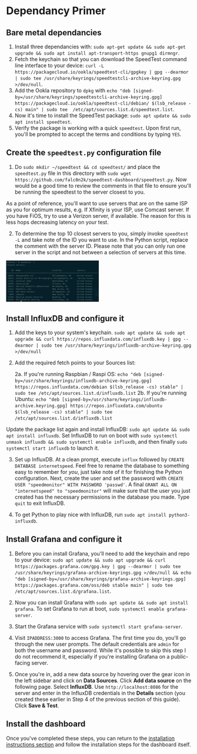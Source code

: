 # Dependancy Primer

## Bare metal dependancies

1. Install three dependancies with: `sudo apt-get update && sudo apt-get upgrade && sudo apt install apt-transport-https gnupg1 dirmngr`.
2. Fetch the keychain so that you can download the SpeedTest command line interface to your device: `curl -L https://packagecloud.io/ookla/speedtest-cli/gpgkey | gpg --dearmor | sudo tee /usr/share/keyrings/speedtestcli-archive-keyring.gpg >/dev/null`.
3. Add the Ookla repository to `dpkg` with `echo "deb [signed-by=/usr/share/keyrings/speedtestcli-archive-keyring.gpg] https://packagecloud.io/ookla/speedtest-cli/debian/ $(lsb_release -cs) main" | sudo tee  /etc/apt/sources.list.d/speedtest.list`.
4. Now it's time to install the SpeedTest package: `sudo apt update && sudo apt install speedtest`.
5. Verify the package is working with a quick `speedtest`. Upon first run, you'll be prompted to accept the terms and conditions by typing `YES`.

## Create the `speedtest.py` configuration file

1. Do `sudo mkdir ~/speedtest && cd speedtest/` and place the `speedtest.py` file in this directory with `sudo wget https://github.com/falc0n2k/speedtest-dashboard/speedtest.py`. Now would be a good time to review the comments in that file to ensure you'll be running the speedtest to the server closest to you. 

As a point of reference, you'll want to use servers that are on the same ISP as you for optimum results, e.g. If Xfinity is your ISP, use Comcast server. If you have FiOS, try to use a Verizon server, if available. The reason for this is less hops decreasing latency on your test.

2. To determine the top 10 closest servers to you, simply invoke `speedtest -L` and take note of the ID you want to use. In the Python script, replace the comment with the server ID. Please note that you can only run one server in the script and not between a selection of servers at this time.

<img src="/images/speedtest-L.png" width="50%" height="50%">

## Install InfluxDB and configure it

1. Add the keys to your system's keychain. `sudo apt update && sudo apt upgrade && curl https://repos.influxdata.com/influxdb.key | gpg --dearmor | sudo tee /usr/share/keyrings/influxdb-archive-keyring.gpg >/dev/null`

2. Add the required fetch points to your Sources list:

    2a. If you're running Raspbian / Raspi OS: `echo "deb [signed-by=/usr/share/keyrings/influxdb-archive-keyring.gpg] https://repos.influxdata.com/debian $(lsb_release -cs) stable" | sudo tee /etc/apt/sources.list.d/influxdb.list`
    2b. If you're running Ubuntu: `echo "deb [signed-by=/usr/share/keyrings/influxdb-archive.keyring.gpg] https://repos.influxdata.com/ubuntu $(lsb_release -cs) stable" | sudo tee /etc/apt/sources.list.d/influxdb.list`

Update the package list again and install InfluxDB: `sudo apt update && sudo apt install influxdb`. Set InfluxDB to run on boot with `sudo systemctl unmask influxdb && sudo systemctl enable influxdb`, and then finally `sudo systemctl start influxdb` to launch it.

3. Set up InfluxDB. At a clean prompt, execute `influx` followed by `CREATE DATABASE internetspeed`. Feel free to rename the database to something easy to remember for *you*, just take note of it for finishing the Python configuration. Next, create the user and set the password with `CREATE USER "speedmonitor" WITH PASSWORD 'passwd'`. A final `GRANT ALL ON "internetspeed" to "speedmonitor"` will make sure that the user you just created has the necessary permissions in the database you made. Type `quit` to exit InfluxDB.

4. To get Python to play nice with InfluxDB, run `sudo apt install python3-influxdb`.

## Install Grafana and configure it

1. Before you can install Grafana, you'll need to add the keychain and repo to your device: `sudo apt update && sudo apt upgrade && curl https://packages.grafana.com/gpg.key | gpg --dearmor | sudo tee /usr/share/keyrings/grafana-archive-keyrings.gpg >/dev/null && echo "deb [signed-by=/usr/share/keyrings/grafana-archive-keyrings.gpg] https://packages.grafana.com/oss/deb stable main" | sudo tee /etc/apt/sources.list.d/grafana.list`.

2. Now you can install Grafana with `sudo apt update && sudo apt install grafana`. To set Grafana to run at boot, `sudo systemctl enable grafana-server`.

3. Start the Grafana service with `sudo systemctl start grafana-server`. 

4. Visit `IPADDRESS:3000` to access Grafana. The first time you do, you'll go through the new user prompts. The default credentials are `admin` for both the username and password. While it's possible to skip this step I do not recommend it, especially if you're installing Grafana on a public-facing server.

5. Once you're in, add a new data source by hovering over the gear icon in the left sidebar and click on **Data Sources**. Click **Add data source** on the following page. Select **InfluxDB**. Use `http://localhost:8086` for the server and enter in the InfluxDB credentials in the **Details** section (you created these earlier in Step 4 of the previous section of this guide). Click **Save & Test**.

## Install the dashboard

Once you've completed these steps, you can return to the [installation instructions section](https://github.com/Falc0n2k/speedtest-dashboard#Installation) and follow the installation steps for the dashboard itself.